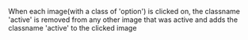 When each image(with a class of 'option') is clicked on, the classname 'active' is removed from any other image that was active and adds the classname 'active' to the clicked image 
